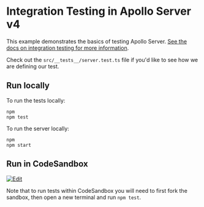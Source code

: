# Integration Testing in Apollo Server v4

This example demonstrates the basics of testing Apollo Server. [See the docs on integration testing for more information](https://www.apollographql.com/docs/apollo-server/v4/testing/testing/).

Check out the `src/__tests__/server.test.ts` file if you'd like to see how we are defining our test.

## Run locally

To run the tests locally:

```shell
npm
npm test
```

To run the server locally:

```shell
npm
npm start
```

## Run in CodeSandbox

<a href="https://codesandbox.io/s/github/apollographql/docs-examples/tree/main/apollo-server/v4/integration-testing?fontsize=14&hidenavigation=1&initialpath=%2Fgraphql&theme=dark">
  <img alt="Edit" src="https://codesandbox.io/static/img/play-codesandbox.svg">
</a>

Note that to run tests within CodeSandbox you will need to first fork the sandbox, then open a new terminal and run `npm test`.
